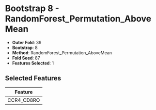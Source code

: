 # Bootstrap 8 - RandomForest_Permutation_AboveMean

- **Outer Fold**: 39
- **Bootstrap**: 8
- **Method**: RandomForest_Permutation_AboveMean
- **Fold Seed**: 87
- **Features Selected**: 1

## Selected Features

| Feature |
|---------|
| CCR4_CD8RO |
